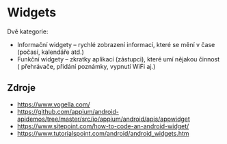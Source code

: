 # Widgets

Dvě kategorie:
- Informační widgety – rychlé zobrazení informací, které se mění v čase (počasí, kalendáře atd.)
- Funkční widgety – zkratky aplikací (zástupci), které umí nějakou činnost ( přehrávače, přidání poznámky, vypnutí WiFi aj.)

## Zdroje
- https://www.vogella.com/
- https://github.com/appium/android-apidemos/tree/master/src/io/appium/android/apis/appwidget
- https://www.sitepoint.com/how-to-code-an-android-widget/
- https://www.tutorialspoint.com/android/android_widgets.htm